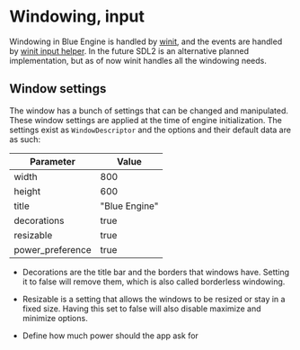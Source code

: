 # Windowing, input

Windowing in Blue Engine is handled by [winit](https://github.com/rust-windowing/winit), and the events are handled by [winit input helper](https://github.com/rukai/winit_input_helper). In the future SDL2 is an alternative planned implementation, but as of now winit handles all the windowing needs.

## Window settings

The window has a bunch of settings that can be changed and manipulated. These window settings are applied at the time of engine initialization. The settings exist as `WindowDescriptor` and the options and their default data are as such:

Parameter | Value
--------- | -----
width | 800
height | 600
title | "Blue Engine"
decorations | true
resizable | true
power_preference | true

* Decorations are the title bar and the borders that windows have. Setting it to false will remove them, which is also called borderless windowing.

* Resizable is a setting that allows the windows to be resized or stay in a fixed size. Having this set to false will also disable maximize and minimize options.

* Define how much power should the app ask for
